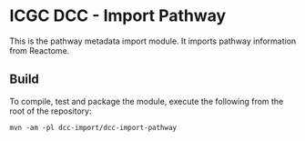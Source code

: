 # ICGC DCC - Import Pathway

This is the pathway metadata import module. It imports pathway information from Reactome. 

## Build

To compile, test and package the module, execute the following from the root of the repository:

```shell
mvn -am -pl dcc-import/dcc-import-pathway
```
